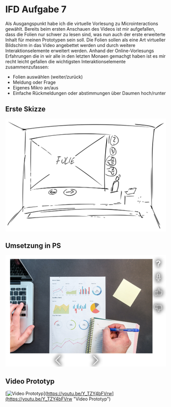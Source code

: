 # IFD Aufgabe 7

Als Ausgangspunkt habe ich die virtuelle Vorlesung zu Microinteractions gewählt. 
Bereits beim ersten Anschauen des Videos ist mir aufgefallen, dass die Folien nur schwer zu lesen sind, was nun auch der erste erweiterte Inhalt für meinen Prototypen sein soll. 
Die Folien sollen als eine Art virtueller Bildschirm in das Video angebettet werden und durch weitere Interaktionselemente erweitert werden.
Anhand der Online-Vorlesungs Erfahrungen die in wir alle in den letzten Monaen gemachgt haben ist es mir recht leicht gefallen die wichtigsten Interaktionselemente zusammenzufassen:

- Folien auswählen (weiter/zurück)
- Meldung oder Frage
- Eigenes Mikro an/aus
- Einfache Rückmeldungen oder abstimmungen über Daumen hoch/runter

## Erste Skizze
![skizze](task7_01.png)

## Umsetzung in PS
![PS](task7_02.png)

## Video Prototyp

[![Video Prototyp](http://img.https://youtu.be/Y_TZY4bFVrw/1.jpg)](https://youtu.be/Y_TZY4bFVrw](https://youtu.be/Y_TZY4bFVrw "Video Prototyp")

